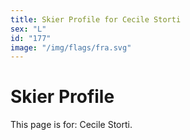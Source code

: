 ```yaml
---
title: Skier Profile for Cecile Storti
sex: "L"
id: "177"
image: "/img/flags/fra.svg" 
---
```


# Skier Profile

This page is for: Cecile Storti.
    